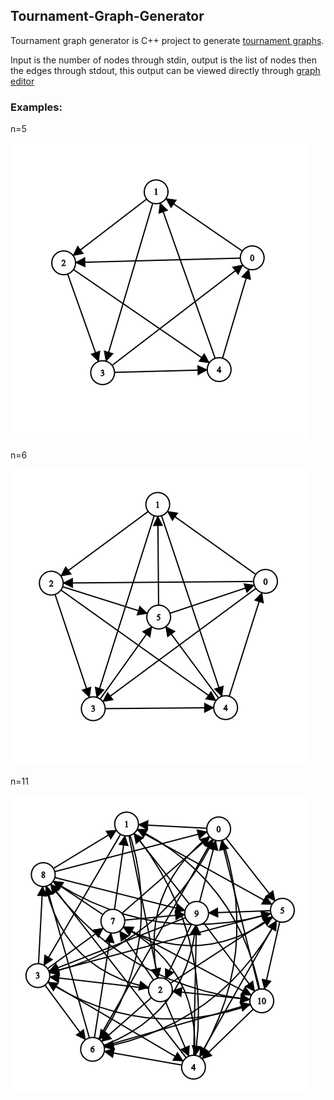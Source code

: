 ## Tournament-Graph-Generator
Tournament graph generator is C++ project to generate [tournament graphs](https://en.wikipedia.org/wiki/Tournament_(graph_theory)).

Input is the number of nodes through stdin, output is the list of nodes then the edges through stdout, this output can be viewed directly through [graph editor](https://csacademy.com/app/graph_editor/)


### Examples:

n=5

![](images/node5.png)


n=6

![](images/node6.png)


n=11

![](images/node11.png)
